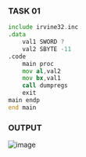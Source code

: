 ### TASK 01
``` asm
include irvine32.inc
.data
	val1 SWORD ?
	val2 SBYTE -11
.code
	main proc
	mov al,val2
	mov bx,val1
	call dumpregs
	exit
main endp
end main 
```
### OUTPUT
![image](https://github.com/user-attachments/assets/0b048916-e5f3-442e-9003-86c5d3edeb42)
